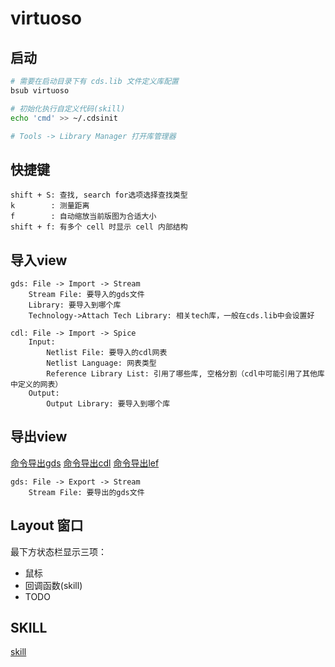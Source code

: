 
# virtuoso

## 启动

```sh
# 需要在启动目录下有 cds.lib 文件定义库配置
bsub virtuoso

# 初始化执行自定义代码(skill)
echo 'cmd' >> ~/.cdsinit

# Tools -> Library Manager 打开库管理器
```

## 快捷键

```text
shift + S: 查找, search for选项选择查找类型
k        : 测量距离
f        : 自动缩放当前版图为合适大小
shift + f: 有多个 cell 时显示 cell 内部结构
```

## 导入view

```text
gds: File -> Import -> Stream
    Stream File: 要导入的gds文件
    Library: 要导入到哪个库
    Technology->Attach Tech Library: 相关tech库，一般在cds.lib中会设置好

cdl: File -> Import -> Spice
    Input:
        Netlist File: 要导入的cdl网表
        Netlist Language: 网表类型
        Reference Library List: 引用了哪些库, 空格分割（cdl中可能引用了其他库中定义的网表）
    Output:
        Output Library: 要导入到哪个库
```

## 导出view

[命令导出gds](./cadence.md#导出gds)
[命令导出cdl](./cadence.md#导出cdl)
[命令导出lef](./cadence.md#导出lef)

```text
gds: File -> Export -> Stream
    Stream File: 要导出的gds文件
```

## Layout 窗口

最下方状态栏显示三项：

* 鼠标
* 回调函数(skill)
* TODO

## SKILL

[skill](./skill/skill.md)
